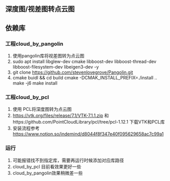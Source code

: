 ## 深度图/视差图转点云图
## 依赖库
###  工程cloud_by_pangolin
1. 使用pangolin库将视差图转为点云图
2. sudo apt install libglew-dev cmake libboost-dev libboost-thread-dev libboost-filesystem-dev libeigen3-dev -y
3. git clone https://github.com/stevenlovegrove/Pangolin.git
4. cmake buidl && cd build
   cmake -DCMAK_INSTALL_PREFIX=./install ..
   make -j6
   make install 
### 工程cloud_by_pcl
1. 使用 PCL将深度图转为点云图
2. https://vtk.org/files/release/7.1/VTK-7.1.1.zip 和https://github.com/PointCloudLibrary/pcl/tree/pcl-1.12.1 下载VTK和PCL库
3. 安装流程参考 https://www.notion.so/indemind/d8044f8f347e40f095629658ac7c99a1


### 运行
1. 可能报错找不到指定库，需要再运行时候添加对应库路径
2. cloud_by_pcl 目前看效果更好一些
3. cloud_by_pangolin效果稍微差一些